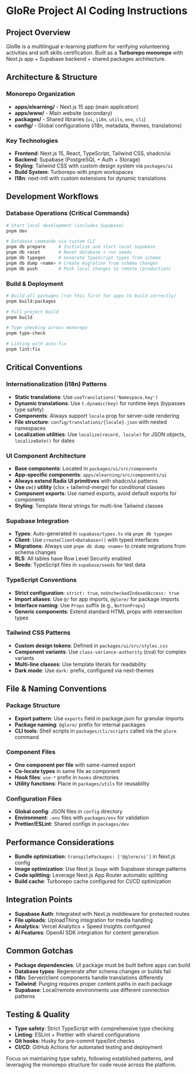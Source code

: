 # GloRe Project AI Coding Instructions

## Project Overview

GloRe is a multilingual e-learning platform for verifying volunteering activities and soft skills certification. Built as a **Turborepo monorepo** with Next.js app + Supabase backend + shared packages architecture.

## Architecture & Structure

### Monorepo Organization

- **apps/elearning/** - Next.js 15 app (main application)
- **apps/www/** - Main website (secondary)
- **packages/** - Shared libraries (`ui`, `i18n`, `utils`, `env`, `cli`)
- **config/** - Global configurations (i18n, metadata, themes, translations)

### Key Technologies

- **Frontend**: Next.js 15, React, TypeScript, Tailwind CSS, shadcn/ui
- **Backend**: Supabase (PostgreSQL + Auth + Storage)
- **Styling**: Tailwind CSS with custom design system via `packages/ui`
- **Build System**: Turborepo with pnpm workspaces
- **I18n**: next-intl with custom extensions for dynamic translations

## Development Workflows

### Database Operations (Critical Commands)

```bash
# Start local development (includes Supabase)
pnpm dev

# Database commands via custom CLI
pnpm db prepare     # Initialize and start local Supabase
pnpm db reset       # Reset database + run seeds
pnpm db typegen     # Generate TypeScript types from schema
pnpm db dump <name> # Create migration from schema changes
pnpm db push        # Push local changes to remote (production)
```

### Build & Deployment

```bash
# Build all packages (run this first for apps to build correctly)
pnpm build:packages

# Full project build
pnpm build

# Type checking across monorepo
pnpm type-check

# Linting with auto-fix
pnpm lint:fix
```

## Critical Conventions

### Internationalization (i18n) Patterns

- **Static translations**: Use `useTranslations('Namespace.key')`
- **Dynamic translations**: Use `t.dynamic(key)` for runtime keys (bypasses type safety)
- **Components**: Always support `locale` prop for server-side rendering
- **File structure**: `config/translations/{locale}.json` with nested namespaces
- **Localization utilities**: Use `localize(record, locale)` for JSON objects, `localizeDate()` for dates

### UI Component Architecture

- **Base components**: Located in `packages/ui/src/components`
- **App-specific components**: `apps/elearning/src/components/ui`
- **Always extend Radix UI primitives** with shadcn/ui patterns
- **Use `cn()` utility** (clsx + tailwind-merge) for conditional classes
- **Component exports**: Use named exports, avoid default exports for components
- **Styling**: Template literal strings for multi-line Tailwind classes

### Supabase Integration

- **Types**: Auto-generated in `supabase/types.ts` via `pnpm db typegen`
- **Client**: Use `createClient<Database>()` with typed interfaces
- **Migrations**: Always use `pnpm db dump <name>` to create migrations from schema changes
- **RLS**: All tables have Row Level Security enabled
- **Seeds**: TypeScript files in `supabase/seeds` for test data

### TypeScript Conventions

- **Strict configuration**: `strict: true`, `noUncheckedIndexedAccess: true`
- **Import aliases**: Use `@/` for app imports, `@glore/` for package imports
- **Interface naming**: Use `Props` suffix (e.g., `ButtonProps`)
- **Generic components**: Extend standard HTML props with intersection types

### Tailwind CSS Patterns

- **Custom design tokens**: Defined in `packages/ui/src/styles.css`
- **Component variants**: Use `class-variance-authority` (cva) for complex variants
- **Multi-line classes**: Use template literals for readability
- **Dark mode**: Use `dark:` prefix, configured via next-themes

## File & Naming Conventions

### Package Structure

- **Export pattern**: Use `exports` field in package.json for granular imports
- **Package naming**: `@glore/` prefix for internal packages
- **CLI tools**: Shell scripts in `packages/cli/scripts` called via the `glore` command

### Component Files

- **One component per file** with same-named export
- **Co-locate types** in same file as component
- **Hook files**: `use-*` prefix in `hooks` directories
- **Utility functions**: Place in `packages/utils` for reusability

### Configuration Files

- **Global config**: JSON files in `config` directory
- **Environment**: `.env` files with `packages/env` for validation
- **Prettier/ESLint**: Shared configs in `packages/dev`

## Performance Considerations

- **Bundle optimization**: `transpilePackages: ['@glore/ui']` in Next.js config
- **Image optimization**: Use Next.js `Image` with Supabase storage patterns
- **Code splitting**: Leverage Next.js App Router automatic splitting
- **Build cache**: Turborepo cache configured for CI/CD optimization

## Integration Points

- **Supabase Auth**: Integrated with Next.js middleware for protected routes
- **File uploads**: UploadThing integration for media handling
- **Analytics**: Vercel Analytics + Speed Insights configured
- **AI Features**: OpenAI SDK integration for content generation

## Common Gotchas

- **Package dependencies**: UI package must be built before apps can build
- **Database types**: Regenerate after schema changes or builds fail
- **I18n**: Server/client components handle translations differently
- **Tailwind**: Purging requires proper content paths in each package
- **Supabase**: Local/remote environments use different connection patterns

## Testing & Quality

- **Type safety**: Strict TypeScript with comprehensive type checking
- **Linting**: ESLint + Prettier with shared configurations
- **Git hooks**: Husky for pre-commit type/lint checks
- **CI/CD**: GitHub Actions for automated testing and deployment

Focus on maintaining type safety, following established patterns, and leveraging the monorepo structure for code reuse across the platform.
